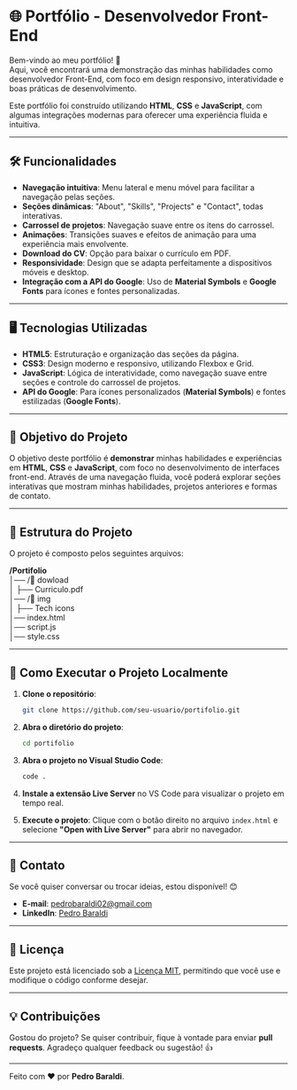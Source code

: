 # 🌐 **Portfólio - Desenvolvedor Front-End**

Bem-vindo ao meu portfólio! 🎉  
Aqui, você encontrará uma demonstração das minhas habilidades como desenvolvedor Front-End, com foco em design responsivo, interatividade e boas práticas de desenvolvimento.

Este portfólio foi construído utilizando **HTML**, **CSS** e **JavaScript**, com algumas integrações modernas para oferecer uma experiência fluida e intuitiva.

---

## 🛠️ **Funcionalidades**

- **Navegação intuitiva**: Menu lateral e menu móvel para facilitar a navegação pelas seções.
- **Seções dinâmicas**: "About", "Skills", "Projects" e "Contact", todas interativas.
- **Carrossel de projetos**: Navegação suave entre os itens do carrossel.
- **Animações**: Transições suaves e efeitos de animação para uma experiência mais envolvente.
- **Download do CV**: Opção para baixar o currículo em PDF.
- **Responsividade**: Design que se adapta perfeitamente a dispositivos móveis e desktop.
- **Integração com a API do Google**: Uso de **Material Symbols** e **Google Fonts** para ícones e fontes personalizadas.

---

## 🖥️ **Tecnologias Utilizadas**

- **HTML5**: Estruturação e organização das seções da página.
- **CSS3**: Design moderno e responsivo, utilizando Flexbox e Grid.
- **JavaScript**: Lógica de interatividade, como navegação suave entre seções e controle do carrossel de projetos.
- **API do Google**: Para ícones personalizados (**Material Symbols**) e fontes estilizadas (**Google Fonts**).

---

## 🎯 **Objetivo do Projeto**

O objetivo deste portfólio é **demonstrar** minhas habilidades e experiências em **HTML**, **CSS** e **JavaScript**, com foco no desenvolvimento de interfaces front-end. Através de uma navegação fluida, você poderá explorar seções interativas que mostram minhas habilidades, projetos anteriores e formas de contato.

---

## 📂 **Estrutura do Projeto**

O projeto é composto pelos seguintes arquivos:

**/Portifolio**
<br>│── /📂 dowload
<br>│   ├── Curriculo.pdf
<br>│── /📂 img
<br>│   ├── Tech icons  
│── index.html
<br>│── script.js
<br>│── style.css

---

## 🚀 **Como Executar o Projeto Localmente**

1. **Clone o repositório**:
    ```bash
    git clone https://github.com/seu-usuario/portifolio.git
    ```

2. **Abra o diretório do projeto**:
    ```bash
    cd portifolio
    ```

3. **Abra o projeto no Visual Studio Code**:
    ```bash
    code .
    ```

4. **Instale a extensão Live Server** no VS Code para visualizar o projeto em tempo real.

5. **Execute o projeto**:
    Clique com o botão direito no arquivo `index.html` e selecione **"Open with Live Server"** para abrir no navegador.

---

## 💬 **Contato**

Se você quiser conversar ou trocar ideias, estou disponível! 😊

- **E-mail**: [pedrobaraldi02@gmail.com](mailto:pedrobaraldi02@gmail.com)
- **LinkedIn**: [Pedro Baraldi](https://www.linkedin.com/in/pedro-baraldi-sa/)

---

## 📝 **Licença**

Este projeto está licenciado sob a [Licença MIT](https://opensource.org/licenses/MIT), permitindo que você use e modifique o código conforme desejar.

---

## 💡 **Contribuições**

Gostou do projeto? Se quiser contribuir, fique à vontade para enviar **pull requests**. Agradeço qualquer feedback ou sugestão! 👍

---

Feito com ❤️ por **Pedro Baraldi**.
